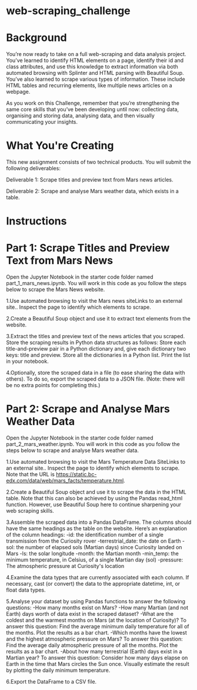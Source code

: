# web-scraping_challenge
# Background
You’re now ready to take on a full web-scraping and data analysis project. You’ve
learned to identify HTML elements on a page, identify their id and class
attributes, and use this knowledge to extract information via both automated
browsing with Splinter and HTML parsing with Beautiful Soup. You’ve also learned to
scrape various types of information. These include HTML tables and recurring
elements, like multiple news articles on a webpage.

As you work on this Challenge, remember that you’re strengthening the same core
skills that you’ve been developing until now: collecting data, organising and
storing data, analysing data, and then visually communicating your insights.

# What You're Creating
This new assignment consists of two technical products. You will submit the
following deliverables:

Deliverable 1: Scrape titles and preview text from Mars news articles.

Deliverable 2: Scrape and analyse Mars weather data, which exists in a table.
# Instructions
# Part 1: Scrape Titles and Preview Text from Mars News
Open the Jupyter Notebook in the starter code folder named part_1_mars_news.ipynb.
You will work in this code as you follow the steps below to scrape the Mars News
website.

1.Use automated browsing to visit the Mars news siteLinks to an external site..
Inspect the page to identify which elements to scrape.

2.Create a Beautiful Soup object and use it to extract text elements from the
website.

3.Extract the titles and preview text of the news articles that you scraped. Store
the scraping results in Python data structures as follows:
Store each title-and-preview pair in a Python dictionary and, give each dictionary
two keys: title and preview. 
Store all the dictionaries in a Python list.
Print the list in your notebook.

4.Optionally, store the scraped data in a file (to ease sharing the data with
others). To do so, export the scraped data to a JSON file. (Note: there will be no
extra points for completing this.)

# Part 2: Scrape and Analyse Mars Weather Data
Open the Jupyter Notebook in the starter code folder named
part_2_mars_weather.ipynb. You will work in this code as you follow the steps below
to scrape and analyse Mars weather data.

1.Use automated browsing to visit the Mars Temperature Data SiteLinks to an external
site.. Inspect the page to identify which elements to scrape. Note that the URL is
https://static.bc-edx.com/data/web/mars_facts/temperature.html.

2.Create a Beautiful Soup object and use it to scrape the data in the HTML table.
Note that this can also be achieved by using the Pandas read_html function.
However, use Beautiful Soup here to continue sharpening your web scraping skills.

3.Assemble the scraped data into a Pandas DataFrame. The columns should have the
same headings as the table on the website. Here’s an explanation of the column
headings:
-id: the identification number of a single transmission from the Curiosity rover
-terrestrial_date: the date on Earth
-sol: the number of elapsed sols (Martian days) since Curiosity landed on Mars
-ls: the solar longitude
-month: the Martian month
-min_temp: the minimum temperature, in Celsius, of a single Martian day (sol)
-pressure: The atmospheric pressure at Curiosity's location

4.Examine the data types that are currently associated with each column. If necessary, cast (or convert) the data to the appropriate datetime, int, or float data types.

5.Analyse your dataset by using Pandas functions to answer the following questions:
-How many months exist on Mars?
-How many Martian (and not Earth) days worth of data exist in the scraped dataset?
-What are the coldest and the warmest months on Mars (at the location of
Curiosity)? To answer this question:
        Find the average minimum daily temperature for all of the months.
        Plot the results as a bar chart.
-Which months have the lowest and the highest atmospheric pressure on Mars? To
answer this question:
        Find the average daily atmospheric pressure of all the months.
        Plot the results as a bar chart.
-About how many terrestrial (Earth) days exist in a Martian year? To answer this
question:
        Consider how many days elapse on Earth in the time that Mars circles the Sun once.
        Visually estimate the result by plotting the daily minimum temperature.

6.Export the DataFrame to a CSV file.

